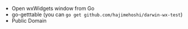 * Open wxWidgets window from Go
* go-getttable (you can `go get github.com/hajimehoshi/darwin-wx-test`)
* Public Domain
